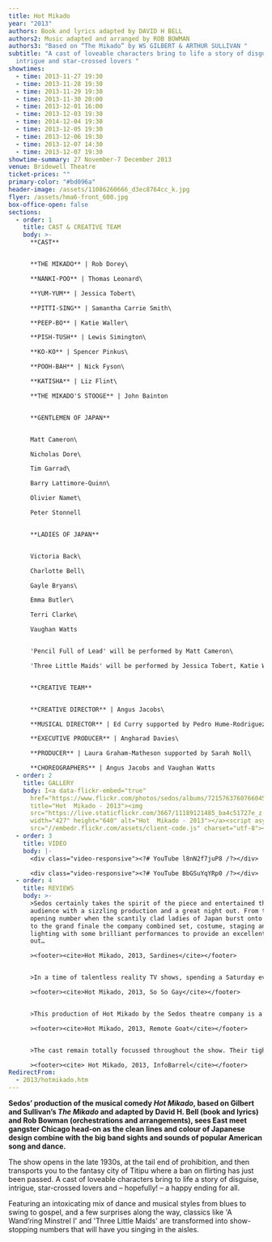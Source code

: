 ```yaml
---
title: Hot Mikado
year: "2013"
authors: Book and lyrics adapted by DAVID H BELL
authors2: Music adapted and arranged by ROB BOWMAN
authors3: "Based on “The Mikado” by WS GILBERT & ARTHUR SULLIVAN "
subtitle: "A cast of loveable characters bring to life a story of disguise,
  intrigue and star-crossed lovers "
showtimes:
  - time: 2013-11-27 19:30
  - time: 2013-11-28 19:30
  - time: 2013-11-29 19:30
  - time: 2013-11-30 20:00
  - time: 2013-12-01 16:00
  - time: 2013-12-03 19:30
  - time: 2014-12-04 19:30
  - time: 2013-12-05 19:30
  - time: 2013-12-06 19:30
  - time: 2013-12-07 14:30
  - time: 2013-12-07 19:30
showtime-summary: 27 November-7 December 2013
venue: Bridewell Theatre
ticket-prices: ""
primary-color: "#bd096a"
header-image: /assets/11086260666_d3ec8764cc_k.jpg
flyer: /assets/hma6-front_600.jpg
box-office-open: false
sections:
  - order: 1
    title: CAST & CREATIVE TEAM
    body: >-
      **CAST**


      **THE MIKADO** | Rob Dorey\

      **NANKI-POO** | Thomas Leonard\

      **YUM-YUM** | Jessica Tobert\

      **PITTI-SING** | Samantha Carrie Smith\

      **PEEP-BO** | Katie Waller\

      **PISH-TUSH** | Lewis Simington\

      **KO-KO** | Spencer Pinkus\

      **POOH-BAH** | Nick Fyson\

      **KATISHA** | Liz Flint\

      **THE MIKADO'S STOOGE** | John Bainton


      **GENTLEMEN OF JAPAN**


      Matt Cameron\

      Nicholas Dore\

      Tim Garrad\

      Barry Lattimore-Quinn\

      Olivier Namet\

      Peter Stonnell


      **LADIES OF JAPAN**


      Victoria Back\

      Charlotte Bell\

      Gayle Bryans\

      Emma Butler\

      Terri Clarke\

      Vaughan Watts


      'Pencil Full of Lead' will be performed by Matt Cameron\

      'Three Little Maids' will be performed by Jessica Tobert, Katie Waller and Vaughan Watts


      **CREATIVE TEAM**


      **CREATIVE DIRECTOR** | Angus Jacobs\

      **MUSICAL DIRECTOR** | Ed Curry supported by Pedro Hume-Rodriguez\

      **EXECUTIVE PRODUCER** | Angharad Davies\

      **PRODUCER** | Laura Graham-Matheson supported by Sarah Noll\

      **CHOREOGRAPHERS** | Angus Jacobs and Vaughan Watts
  - order: 2
    title: GALLERY
    body: I<a data-flickr-embed="true"
      href="https://www.flickr.com/photos/sedos/albums/72157637607660456"
      title="Hot  Mikado - 2013"><img
      src="https://live.staticflickr.com/3667/11189121485_ba4c51727e_z.jpg"
      width="427" height="640" alt="Hot  Mikado - 2013"></a><script async
      src="//embedr.flickr.com/assets/client-code.js" charset="utf-8"></script>V
  - order: 3
    title: VIDEO
    body: |-
      <div class="video-responsive"><?# YouTube l8nN2f7juP8 /?></div>

      <div class="video-responsive"><?# YouTube BbGSuYqYRp0 /?></div>
  - order: 4
    title: REVIEWS
    body: >-
      >Sedos certainly takes the spirit of the piece and entertained the
      audience with a sizzling production and a great night out. From the
      opening number when the scantily clad ladies of Japan burst onto the stage
      to the grand finale the company combined set, costume, staging and
      lighting with some brilliant performances to provide an excellent night
      out…

      ><footer><cite>Hot Mikado, 2013, Sardines</cite></footer>


      >In a time of talentless reality TV shows, spending a Saturday evening watching some genuine talent is a breath of fresh air. Observing such an obviously hard-working cast put together such an effervescent show is exciting and thrilling, making this the light-hearted fun that musical theatre often misses the mark with. You’ll have ‘Three Little Maids’ stuck in your head all week…

      ><footer><cite>Hot Mikado, 2013, So So Gay</cite></footer>


      >This production of Hot Mikado by the Sedos theatre company is a little jewel that you should not miss and that hopefully will find a bigger showcase and a re-run (a longer run!) at the Bridewell Theatre or, why not?, a bigger location! (anyone reading there???)… The run (for now) is short and you should not miss it but I am pretty sure someone will notice this show and hopefully we’ll get new dates. It really is worth it — get your tickets…

      ><footer><cite>Hot Mikado, 2013, Remote Goat</cite></footer>


      >The cast remain totally focussed throughout the show. Their tight harmonies and excellent diction combine with strong and varied dance routines to give us a thoroughly enjoyable and beautifully costumed performance. Sedos know exactly how to capture an audience, hold it firmly in the palms of their hands, and then send it on its way, humming those compulsive ear worms – the catchy tunes you just can’t get out of your head…

      ><footer><cite> Hot Mikado, 2013, InfoBarrel</cite></footer>
RedirectFrom:
  - 2013/hotmikado.htm
---
```

**Sedos’ production of the musical comedy *Hot Mikado*, based on Gilbert and Sullivan’s *The Mikado* and adapted by David H. Bell (book and lyrics) and Rob Bowman (orchestrations and arrangements), sees East meet gangster Chicago head-on as the clean lines and colour of Japanese design combine with the big band sights and sounds of popular American song and dance.**

The show opens in the late 1930s, at the tail end of prohibition, and then transports you to the fantasy city of Titipu where a ban on flirting has just been passed. A cast of loveable characters bring to life a story of disguise, intrigue, star-crossed lovers and – hopefully! – a happy ending for all.

Featuring an intoxicating mix of dance and musical styles from blues to swing to gospel, and a few surprises along the way, classics like 'A Wand’ring Minstrel I' and 'Three Little Maids' are transformed into show-stopping numbers that will have you singing in the aisles.